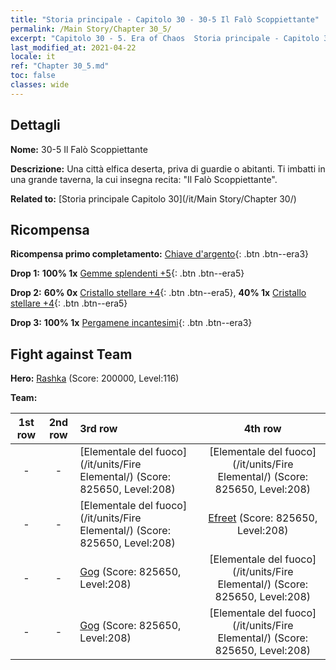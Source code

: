 ```yaml
---
title: "Storia principale - Capitolo 30 - 30-5 Il Falò Scoppiettante"
permalink: /Main Story/Chapter 30_5/
excerpt: "Capitolo 30 - 5. Era of Chaos  Storia principale - Capitolo 30_5. 30-5 Il Falò Scoppiettante"
last_modified_at: 2021-04-22
locale: it
ref: "Chapter 30_5.md"
toc: false
classes: wide
---
```


## Dettagli

 **Nome:** 30-5 Il Falò Scoppiettante

 **Descrizione:** Una città elfica deserta, priva di guardie o abitanti. Ti imbatti in una grande taverna, la cui insegna recita: \"Il Falò Scoppiettante\".

 **Related to:** [Storia principale Capitolo 30](/it/Main Story/Chapter 30/)

## Ricompensa

 **Ricompensa primo completamento:** [Chiave d'argento](/ItemsIT/con_693/){: .btn .btn--era3}

 **Drop 1:** **100% 1x** [Gemme splendenti +5](/ItemsIT/mat_100/){: .btn .btn--era5}

 **Drop 2:** **60% 0x** [Cristallo stellare +4](/ItemsIT/mat_94/){: .btn .btn--era5}, **40% 1x** [Cristallo stellare +4](/ItemsIT/mat_94/){: .btn .btn--era5}

 **Drop 3:** **100% 1x** [Pergamene incantesimi](/ItemsIT/con_694/){: .btn .btn--era3}


## Fight against Team
 **Hero:** [Rashka](/it/heroes/Rashka/) (Score: 200000, Level:116)

 **Team:**


  | 1st row | 2nd row | 3rd row | 4th row |
  |:----:|:----:|:----|:----:|
  | - | - | [Elementale del fuoco](/it/units/Fire Elemental/) (Score: 825650, Level:208)  | [Elementale del fuoco](/it/units/Fire Elemental/) (Score: 825650, Level:208)  |
  | - | - | [Elementale del fuoco](/it/units/Fire Elemental/) (Score: 825650, Level:208)  | [Efreet](/it/units/Efreeti/) (Score: 825650, Level:208)  |
  | - | - | [Gog](/it/units/Gog/) (Score: 825650, Level:208)  | [Elementale del fuoco](/it/units/Fire Elemental/) (Score: 825650, Level:208)  |
  | - | - | [Gog](/it/units/Gog/) (Score: 825650, Level:208)  | [Elementale del fuoco](/it/units/Fire Elemental/) (Score: 825650, Level:208)  |


